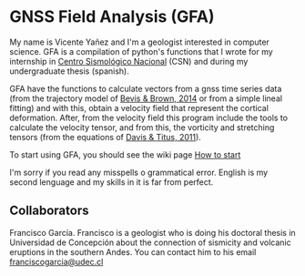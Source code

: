 # GNSS Field Analysis (GFA)

My name is Vicente Yañez and I'm a geologist interested in computer science. GFA is a compilation of python's functions that I wrote for my internship in [Centro Sismológico Nacional](http://www.sismologia.cl/) (CSN) and during my undergraduate thesis (spanish).

GFA have the functions to calculate vectors from a gnss time series data (from the trajectory model of [Bevis & Brown, 2014](https://link.springer.com/article/10.1007/s00190-013-0685-5) or from a simple lineal fitting) and with this, obtain a velocity field that represent the cortical deformation. After, from the velocity field this program include the tools to calculate the velocity tensor, and from this, the vorticity and stretching tensors (from the equations of [Davis & Titus, 2011](http://www.joshuadavis.us/teaching/2013fcomps/davistitus2011.pdf)).

To start using GFA, you should see the wiki page [How to start](https://github.com/VicenteYanez/GFA/wiki/How-to-start)

I'm sorry if you read any misspells o grammatical error. English is my second lenguage and my skills in it is far from perfect.

## Collaborators
Francisco García. Francisco is a geologist who is doing his doctoral thesis in Universidad de Concepción about the connection of sismicity and volcanic eruptions in the southern Andes. You can contact him to his email franciscogarcia@udec.cl
